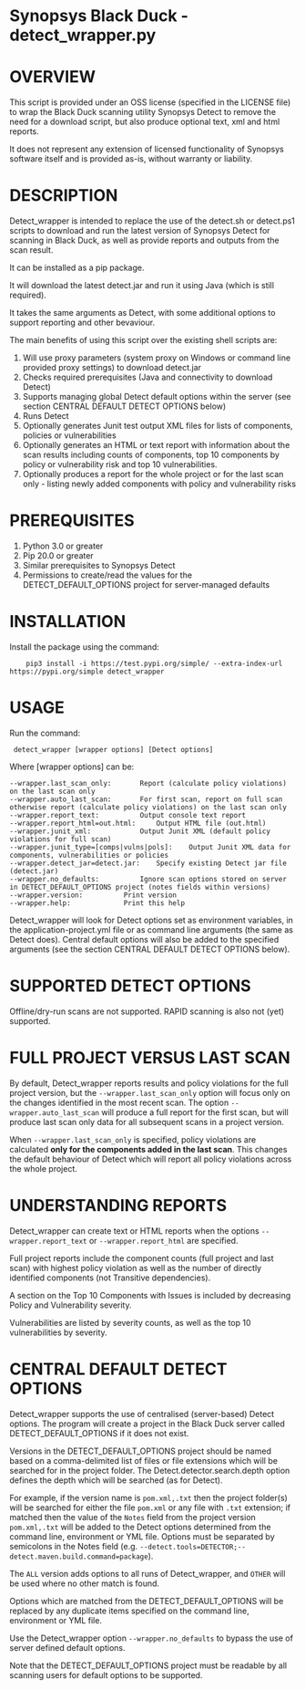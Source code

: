 # Synopsys Black Duck - detect_wrapper.py
# OVERVIEW

This script is provided under an OSS license (specified in the LICENSE file) to wrap the Black Duck scanning utility Synopsys Detect to remove the need for a download script, but also produce optional text, xml and html reports.

It does not represent any extension of licensed functionality of Synopsys software itself and is provided as-is, without warranty or liability.

# DESCRIPTION

Detect_wrapper is intended to replace the use of the detect.sh or detect.ps1 scripts to download and run the latest version of Synopsys Detect for scanning in Black Duck, as well as provide reports and outputs from the scan result.

It can be installed as a pip package.

It will download the latest detect.jar and run it using Java (which is still required).

It takes the same arguments as Detect, with some additional options to support reporting and other bevaviour.

The main benefits of using this script over the existing shell scripts are:
1. Will use proxy parameters (system proxy on Windows or command line provided proxy settings) to download detect.jar
3. Checks required prerequisites (Java and connectivity to download Detect)
2. Supports managing global Detect default options within the server (see section CENTRAL DEFAULT DETECT OPTIONS below)
4. Runs Detect
5. Optionally generates Junit test output XML files for lists of components, policies or vulnerabilities
6. Optionally generates an HTML or text report with information about the scan results including counts of components, top 10 components by policy or vulnerability risk and top 10 vulnerabilities.
7. Optionally produces a report for the whole project or for the last scan only - listing newly added components with policy and vulnerability risks

# PREREQUISITES

1. Python 3.0 or greater
1. Pip 20.0 or greater
1. Similar prerequisites to Synopsys Detect
1. Permissions to create/read the values for the DETECT_DEFAULT_OPTIONS project for server-managed defaults

# INSTALLATION

Install the package using the command:

        pip3 install -i https://test.pypi.org/simple/ --extra-index-url https://pypi.org/simple detect_wrapper

# USAGE

Run the command:

     detect_wrapper [wrapper options] [Detect options]

Where [wrapper options] can be:

	--wrapper.last_scan_only:		Report (calculate policy violations) on the last scan only
	--wrapper.auto_last_scan:		For first scan, report on full scan otherwise report (calculate policy violations) on the last scan only
	--wrapper.report_text:			Output console text report
	--wrapper.report_html=out.html:		Output HTML file (out.html)
	--wrapper.junit_xml:			Output Junit XML (default policy violations for full scan)
	--wrapper.junit_type=[comps|vulns|pols]:	Output Junit XML data for components, vulnerabilities or policies
	--wrapper.detect_jar=detect.jar:	Specify existing Detect jar file (detect.jar)
	--wrapper.no_defaults:			Ignore scan options stored on server in DETECT_DEFAULT_OPTIONS project (notes fields within versions)
	--wrapper.version:			Print version
	--wrapper.help:				Print this help

Detect_wrapper will look for Detect options set as environment variables, in the application-project.yml file or as command line arguments (the same as Detect does). Central default options will also be added to the specified arguments (see the section CENTRAL DEFAULT DETECT OPTIONS below).

# SUPPORTED DETECT OPTIONS

Offline/dry-run scans are not supported.
RAPID scanning is also not (yet) supported.

# FULL PROJECT VERSUS LAST SCAN

By default, Detect_wrapper reports results and policy violations for the full project version, but the `--wrapper.last_scan_only` option will focus only on the changes identified in the most recent scan. The option `--wrapper.auto_last_scan` will produce a full report for the first scan, but will produce last scan only data for all subsequent scans in a project version.

When `--wrapper.last_scan_only` is specified, policy violations are calculated **only for the components added in the last scan**. This changes the default behaviour of Detect which will report all policy violations across the whole project. 

# UNDERSTANDING REPORTS

Detect_wrapper can create text or HTML reports when the options `--wrapper.report_text` or `--wrapper.report_html` are specified.

Full project reports include the component counts (full project and last scan) with highest policy violation as well as the number of directly identified components (not Transitive dependencies).

A section on the Top 10 Components with Issues is included by decreasing Policy and Vulnerability severity.

Vulnerabilities are listed by severity counts, as well as the top 10 vulnerabilities by severity.

# CENTRAL DEFAULT DETECT OPTIONS

Detect_wrapper supports the use of centralised (server-based) Detect options. The program will create a project in the Black Duck server called DETECT_DEFAULT_OPTIONS if it does not exist.

Versions in the DETECT_DEFAULT_OPTIONS project should be named based on a comma-delimited list of files or file extensions which will be searched for in the project folder. The Detect.detector.search.depth option defines the depth which will be searched (as for Detect).

For example, if the version name is `pom.xml,.txt` then the project folder(s) will be searched for either the file `pom.xml` or any file with `.txt` extension; if matched then the value of the `Notes` field from the project version `pom.xml,.txt` will be added to the Detect options determined from the command line, environment or YML file. Options must be separated by semicolons in the Notes field (e.g. `--detect.tools=DETECTOR;--detect.maven.build.command=package`).

The `ALL` version adds options to all runs of Detect_wrapper, and `OTHER` will be used where no other match is found.

Options which are matched from the DETECT_DEFAULT_OPTIONS will be replaced by any duplicate items specified on the command line, environment or YML file.

Use the Detect_wrapper option `--wrapper.no_defaults` to bypass the use of server defined default options.

Note that the DETECT_DEFAULT_OPTIONS project must be readable by all scanning users for default options to be supported.

